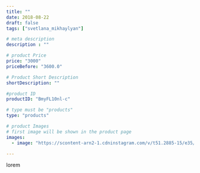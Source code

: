 ```yaml
---
title: ""
date: 2018-08-22
draft: false
tags: ["svetlana_mikhaylyan"]

# meta description
description : ""

# product Price
price: "3000"
priceBefore: "3600.0"

# Product Short Description
shortDescription: ""

#product ID
productID: "BmyFL10nl-c"

# type must be "products"
type: "products"

# product Images
# first image will be shown in the product page
images:
  - image: "https://scontent-arn2-1.cdninstagram.com/v/t51.2885-15/e35/39275664_526187611141971_5758957639585234944_n.jpg?se=7&tp=1&_nc_ht=scontent-arn2-1.cdninstagram.com&_nc_cat=103&_nc_ohc=j3Jm9ufAeJMAX88D5lG&oh=f922f2b698dc959a88c9d3dcba8ae7b8&oe=6072DBA7&ig_cache_key=MTg1MTU2NTIwMDc0MDYwNTg1Mg%3D%3D.2"

---
```

lorem
